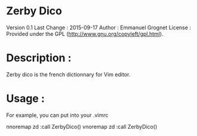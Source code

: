 Zerby Dico
==========

Version 0.1
Last Change : 2015-09-17
Author : Emmanuel Grognet <emmanuel AT grognet DOT fr>
License : Provided under the GPL (http://www.gnu.org/copyleft/gpl.html).

Description :
=============

Zerby dico is the french dictionnary for Vim editor.

Usage :
==============

For example, you can put into your .vimrc

nnoremap <buffer> <leader>zd :call ZerbyDico()<CR>
vnoremap <buffer> <leader>zd :call ZerbyDico()<CR>
